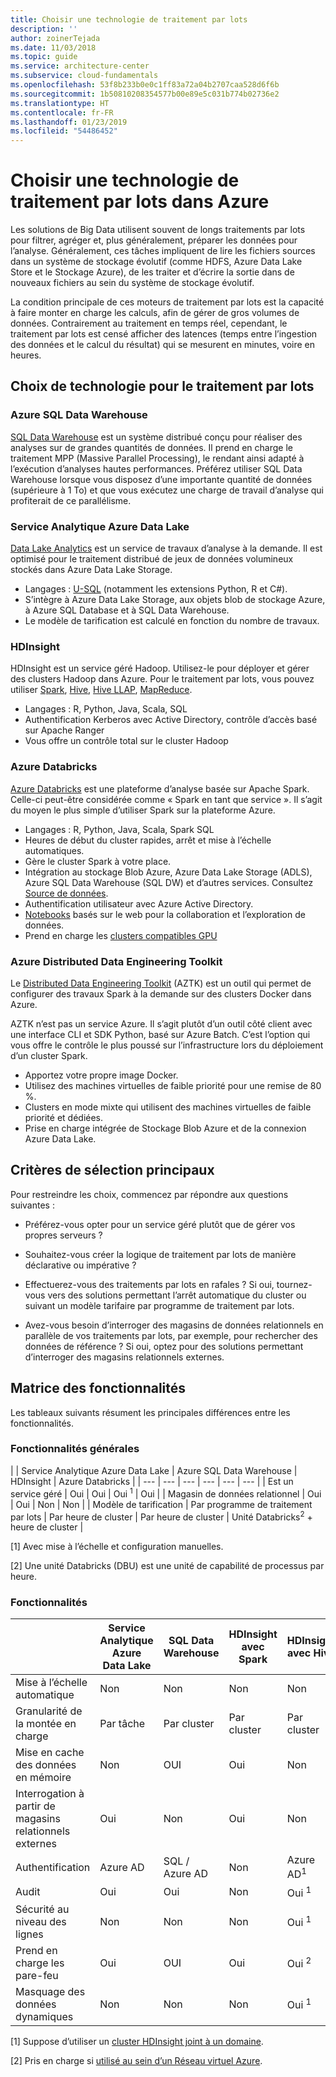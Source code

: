 ```yaml
---
title: Choisir une technologie de traitement par lots
description: ''
author: zoinerTejada
ms.date: 11/03/2018
ms.topic: guide
ms.service: architecture-center
ms.subservice: cloud-fundamentals
ms.openlocfilehash: 53f8b233b0e0c1ff83a72a04b2707caa528d6f6b
ms.sourcegitcommit: 1b50810208354577b00e89e5c031b774b02736e2
ms.translationtype: HT
ms.contentlocale: fr-FR
ms.lasthandoff: 01/23/2019
ms.locfileid: "54486452"
---
```

# <a name="choosing-a-batch-processing-technology-in-azure"></a>Choisir une technologie de traitement par lots dans Azure

Les solutions de Big Data utilisent souvent de longs traitements par lots pour filtrer, agréger et, plus généralement, préparer les données pour l’analyse. Généralement, ces tâches impliquent de lire les fichiers sources dans un système de stockage évolutif (comme HDFS, Azure Data Lake Store et le Stockage Azure), de les traiter et d’écrire la sortie dans de nouveaux fichiers au sein du système de stockage évolutif.

La condition principale de ces moteurs de traitement par lots est la capacité à faire monter en charge les calculs, afin de gérer de gros volumes de données. Contrairement au traitement en temps réel, cependant, le traitement par lots est censé afficher des latences (temps entre l’ingestion des données et le calcul du résultat) qui se mesurent en minutes, voire en heures.

## <a name="technology-choices-for-batch-processing"></a>Choix de technologie pour le traitement par lots

### <a name="azure-sql-data-warehouse"></a>Azure SQL Data Warehouse

[SQL Data Warehouse](/azure/sql-data-warehouse/) est un système distribué conçu pour réaliser des analyses sur de grandes quantités de données. Il prend en charge le traitement MPP (Massive Parallel Processing), le rendant ainsi adapté à l’exécution d’analyses hautes performances. Préférez utiliser SQL Data Warehouse lorsque vous disposez d’une importante quantité de données (supérieure à 1 To) et que vous exécutez une charge de travail d’analyse qui profiterait de ce parallélisme.

### <a name="azure-data-lake-analytics"></a>Service Analytique Azure Data Lake

[Data Lake Analytics](/azure/data-lake-analytics/data-lake-analytics-overview) est un service de travaux d’analyse à la demande. Il est optimisé pour le traitement distribué de jeux de données volumineux stockés dans Azure Data Lake Storage.

- Langages : [U-SQL](/azure/data-lake-analytics/data-lake-analytics-u-sql-get-started) (notamment les extensions Python, R et C#).
- S’intègre à Azure Data Lake Storage, aux objets blob de stockage Azure, à Azure SQL Database et à SQL Data Warehouse.
- Le modèle de tarification est calculé en fonction du nombre de travaux.

### <a name="hdinsight"></a>HDInsight

HDInsight est un service géré Hadoop. Utilisez-le pour déployer et gérer des clusters Hadoop dans Azure. Pour le traitement par lots, vous pouvez utiliser [Spark](/azure/hdinsight/spark/apache-spark-overview), [Hive](/azure/hdinsight/hadoop/hdinsight-use-hive), [Hive LLAP](/azure/hdinsight/interactive-query/apache-interactive-query-get-started), [MapReduce](/azure/hdinsight/hadoop/hdinsight-use-mapreduce).

- Langages : R, Python, Java, Scala, SQL
- Authentification Kerberos avec Active Directory, contrôle d’accès basé sur Apache Ranger
- Vous offre un contrôle total sur le cluster Hadoop

### <a name="azure-databricks"></a>Azure Databricks

[Azure Databricks](/azure/azure-databricks/) est une plateforme d’analyse basée sur Apache Spark. Celle-ci peut-être considérée comme « Spark en tant que service ». Il s’agit du moyen le plus simple d’utiliser Spark sur la plateforme Azure.

- Langages : R, Python, Java, Scala, Spark SQL
- Heures de début du cluster rapides, arrêt et mise à l’échelle automatiques.
- Gère le cluster Spark à votre place.
- Intégration au stockage Blob Azure, Azure Data Lake Storage (ADLS), Azure SQL Data Warehouse (SQL DW) et d’autres services. Consultez [Source de données](https://docs.azuredatabricks.net/spark/latest/data-sources/index.html).
- Authentification utilisateur avec Azure Active Directory.
- [Notebooks](https://docs.azuredatabricks.net/user-guide/notebooks/index.html) basés sur le web pour la collaboration et l’exploration de données.
- Prend en charge les [clusters compatibles GPU](https://docs.azuredatabricks.net/user-guide/clusters/gpu.html)

### <a name="azure-distributed-data-engineering-toolkit"></a>Azure Distributed Data Engineering Toolkit

Le [Distributed Data Engineering Toolkit](https://github.com/azure/aztk) (AZTK) est un outil qui permet de configurer des travaux Spark à la demande sur des clusters Docker dans Azure.

AZTK n’est pas un service Azure. Il s’agit plutôt d’un outil côté client avec une interface CLI et SDK Python, basé sur Azure Batch. C’est l’option qui vous offre le contrôle le plus poussé sur l’infrastructure lors du déploiement d’un cluster Spark.

- Apportez votre propre image Docker.
- Utilisez des machines virtuelles de faible priorité pour une remise de 80 %.
- Clusters en mode mixte qui utilisent des machines virtuelles de faible priorité et dédiées.
- Prise en charge intégrée de Stockage Blob Azure et de la connexion Azure Data Lake.

## <a name="key-selection-criteria"></a>Critères de sélection principaux

Pour restreindre les choix, commencez par répondre aux questions suivantes :

- Préférez-vous opter pour un service géré plutôt que de gérer vos propres serveurs ?

- Souhaitez-vous créer la logique de traitement par lots de manière déclarative ou impérative ?

- Effectuerez-vous des traitements par lots en rafales ? Si oui, tournez-vous vers des solutions permettant l’arrêt automatique du cluster ou suivant un modèle tarifaire par programme de traitement par lots.

- Avez-vous besoin d’interroger des magasins de données relationnels en parallèle de vos traitements par lots, par exemple, pour rechercher des données de référence ? Si oui, optez pour des solutions permettant d’interroger des magasins relationnels externes.

## <a name="capability-matrix"></a>Matrice des fonctionnalités

Les tableaux suivants résument les principales différences entre les fonctionnalités.

### <a name="general-capabilities"></a>Fonctionnalités générales

<!-- markdownlint-disable MD033 -->

| | Service Analytique Azure Data Lake | Azure SQL Data Warehouse | HDInsight | Azure Databricks |
| --- | --- | --- | --- | --- | --- |
| Est un service géré | Oui | Oui | Oui <sup>1</sup> | Oui |
| Magasin de données relationnel | Oui | Oui | Non  | Non  |
| Modèle de tarification | Par programme de traitement par lots | Par heure de cluster | Par heure de cluster | Unité Databricks<sup>2</sup> + heure de cluster |

[1] Avec mise à l’échelle et configuration manuelles.

[2] Une unité Databricks (DBU) est une unité de capabilité de processus par heure.

### <a name="capabilities"></a>Fonctionnalités

| | Service Analytique Azure Data Lake | SQL Data Warehouse | HDInsight avec Spark | HDInsight avec Hive | HDInsight avec Hive LLAP | Azure Databricks |
| --- | --- | --- | --- | --- | --- | --- |
| Mise à l’échelle automatique | Non  | Non  | Non  | Non  | Non  | Oui |
| Granularité de la montée en charge  | Par tâche | Par cluster | Par cluster | Par cluster | Par cluster | Par cluster |
| Mise en cache des données en mémoire | Non  | OUI | Oui | Non  | OUI | Oui |
| Interrogation à partir de magasins relationnels externes | Oui | Non  | Oui | Non  | Non  | Oui |
| Authentification  | Azure AD | SQL / Azure AD | Non  | Azure AD<sup>1</sup> | Azure AD<sup>1</sup> | Azure AD |
| Audit  | Oui | Oui | Non  | Oui <sup>1</sup> | Oui <sup>1</sup> | Oui |
| Sécurité au niveau des lignes | Non  | Non  | Non  | Oui <sup>1</sup> | Oui <sup>1</sup> | Non  |
| Prend en charge les pare-feu | Oui | OUI | Oui | Oui <sup>2</sup> | Oui <sup>2</sup> | Non  |
| Masquage des données dynamiques | Non  | Non  | Non  | Oui <sup>1</sup> | Oui <sup>1</sup> | Non  |

<!-- markdownlint-enable MD033 -->

[1] Suppose d’utiliser un [cluster HDInsight joint à un domaine](/azure/hdinsight/domain-joined/apache-domain-joined-introduction).

[2] Pris en charge si [utilisé au sein d’un Réseau virtuel Azure](/azure/hdinsight/hdinsight-extend-hadoop-virtual-network).
